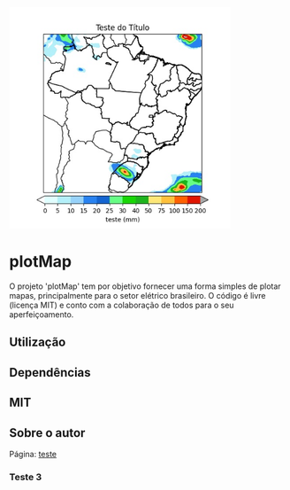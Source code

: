 <img src="Teste1.jpg" width="400">


# plotMap
O projeto 'plotMap' tem por objetivo fornecer uma forma simples de plotar mapas, principalmente para o setor elétrico brasileiro.
O código é livre (licença MIT) e conto com a colaboração de todos para o seu aperfeiçoamento.



## Utilização

## Dependências

## MIT

## Sobre o autor

Página: [teste](www.nrbenergia.somee.com)

### Teste 3
